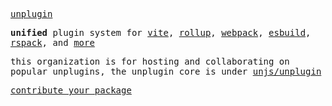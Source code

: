 [<samp>unplugin</samp>](https://github.com/unjs/unplugin)

<samp><b>unified</b> plugin system for <a href="https://github.com/unjs/unplugin#hooks">vite</a>, <a href="https://github.com/unjs/unplugin#hooks">rollup</a>, <a href="https://github.com/unjs/unplugin#hooks">webpack</a>, <a href="https://github.com/unjs/unplugin#hooks">esbuild</a>, <a href="https://github.com/unjs/unplugin#hooks">rspack</a>, and <a href="https://github.com/unjs/unplugin#hooks">more</a></samp>

<samp>this organization is for hosting and collaborating on popular unplugins, the unplugin core is under <a href="https://github.com/unjs/unplugin">unjs/unplugin</a></samp>

[<samp>contribute your package</samp>](https://github.com/unplugin/.github/blob/main/PACKAGE_CONTRIBUTE.md)
